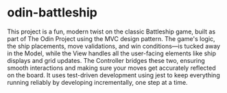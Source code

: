 # odin-battleship
This project is a fun, modern twist on the classic Battleship game, built as part of The Odin Project using the MVC design pattern. The game's logic, the ship placements, move validations, and win conditions—is tucked away in the Model, while the View handles all the user-facing elements like ship displays and grid updates. The Controller bridges these two, ensuring smooth interactions and making sure your moves get accurately reflected on the board. It uses test-driven development using jest to keep everything running reliably by developing incrementally, one step at a time.